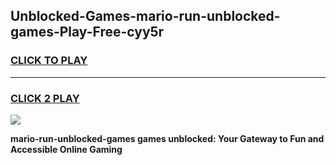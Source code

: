 
## Unblocked-Games-mario-run-unblocked-games-Play-Free-cyy5r
<h3>
<a href="https://premium76.site?title=mario-run-unblocked-games&ref=18A1">CLICK TO PLAY</a></h3>
<hr>

<h3>
<a href="https://premium76.site?title=mario-run-unblocked-games&ref=18A1">CLICK 2 PLAY</a>
  
</h3>

<a href="https://premium76.site?title=mario-run-unblocked-games&ref=18A1"><img src="https://clearcache.store/games.png"></a>


**mario-run-unblocked-games games unblocked: Your Gateway to Fun and Accessible Online Gaming**
